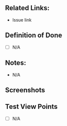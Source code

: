 ## Related Links:
- Issue link

## Definition of Done
- [ ] N/A


## Notes:
- N/A


## Screenshots


## Test View  Points
- [ ] N/A
